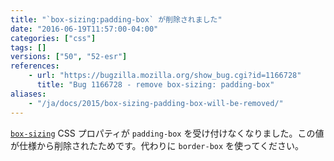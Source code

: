 ```yaml
---
title: "`box-sizing:padding-box` が削除されました"
date: "2016-06-19T11:57:00-04:00"
categories: ["css"]
tags: []
versions: ["50", "52-esr"]
references:
    - url: "https://bugzilla.mozilla.org/show_bug.cgi?id=1166728"
      title: "Bug 1166728 - remove box-sizing: padding-box"
aliases:
    - "/ja/docs/2015/box-sizing-padding-box-will-be-removed/"
---
```

[`box-sizing`](https://developer.mozilla.org/docs/Web/CSS/box-sizing) CSS プロパティが `padding-box` を受け付けなくなりました。この値が仕様から削除されたためです。代わりに `border-box` を使ってください。
